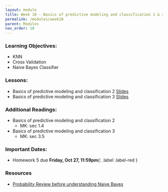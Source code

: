```yaml
---
layout: module
title: Week 10 - Basics of predictive modeling and classification 1 & 2
permalink: /modules/week10
parent: Modules
nav_order: 10
---
```


### Learning Objectives:
* KNN
* Cross Validation
* Naive Bayes Classifier

### Lessons:
* Basics of predictive modeling and classification 2 [Slides]()
* Basics of predictive modeling and classification 3 [Slides]()


### Additional Readings:
* Basics of predictive modeling and classification 2
    * MK: sec 1.4
* Basics of predictive modeling and classification 3
    * MK: sec 3.5

### Important Dates:
* Homework 5 due **Friday, Oct 27, 11:59pm**{: .label .label-red }


### Resources
* [Probability Review before understanding Naive Bayes](https://medium.com/@akshayc123/prerequisite-for-naive-bayes-classifier-c9a919ef88c6)